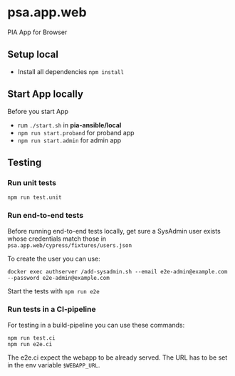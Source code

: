 # psa.app.web

PIA App for Browser

## Setup local

- Install all dependencies `npm install`

## Start App locally

Before you start App

- run `./start.sh` in **pia-ansible/local**
- `npm run start.proband` for proband app
- `npm run start.admin` for admin app

## Testing

### Run unit tests

`npm run test.unit`

### Run end-to-end tests

Before running end-to-end tests locally, get sure a SysAdmin user exists whose credentials match those in
`psa.app.web/cypress/fixtures/users.json`

To create the user you can use:

```shell
docker exec authserver /add-sysadmin.sh --email e2e-admin@example.com --password e2e-admin@example.com
```

Start the tests with `npm run e2e`

### Run tests in a CI-pipeline

For testing in a build-pipeline you can use these commands:

```shell script
npm run test.ci
npm run e2e.ci
```

The e2e.ci expect the webapp to be already served. The URL has to be set in the env variable `$WEBAPP_URL`.
